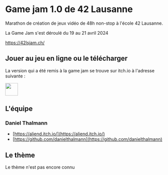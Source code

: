# Game jam 1.0 de 42 Lausanne

Marathon de création de jeux vidéo de 48h non-stop à l'école 42 Lausanne.

La Game Jam s'est déroulé du 19 au 21 avril 2024

<a href="https://42lsjam.ch/">https://42lsjam.ch/</a>

## Jouer au jeu en ligne ou le télécharger

La version qui a été remis à la game jam se trouve sur itch.io à l'adresse suivante :

[<img height="40px" src="https://static.itch.io/images/badge.svg">](https://aliend.itch.io/42lsjam)


## L'équipe

### Daniel Thalmann

- [https://aliend.itch.io/](https://aliend.itch.io/)
- [https://github.com/danielthalmann](https://github.com/danielthalmann)

## Le thème

Le thème n'est pas encore connu
